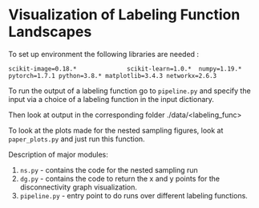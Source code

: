 # Visualization of Labeling Function Landscapes


To set up environment the following libraries are needed :

``scikit-image=0.18.*             
scikit-learn=1.0.*  numpy=1.19.* pytorch=1.7.1 python=3.8.* matplotlib=3.4.3 networkx=2.6.3``

To run the output of a labeling function go to  `pipeline.py` and specify the input via a choice of a labeling function in the input dictionary.

Then look at output in the corresponding folder ./data/<labeling_func>

To look at the plots made for the nested sampling figures, look at `paper_plots.py`
and just run this function.

Description of major modules:
1. `ns.py` - contains the code for the nested sampling run
2.  `dg.py` - contains the code to return the x and y points for the disconnectivity graph visualization.
3. `pipeline.py` - entry point to do runs over different labeling functions.
